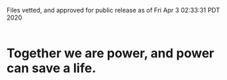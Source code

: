 Files vetted, and approved for public release as of Fri Apr  3 02:33:31 PDT 2020<br><br><h1>Together we are power, and power can save a life.</h1>
